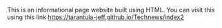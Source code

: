 This is an informational page website built using HTML. You can visit this using this link https://tarantula-jeff.github.io/Technews/index2
